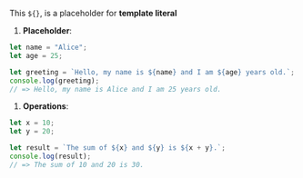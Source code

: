 This `${}`, is a placeholder for **template literal**

1. **Placeholder**:
```js
let name = "Alice";
let age = 25;

let greeting = `Hello, my name is ${name} and I am ${age} years old.`;
console.log(greeting);
// => Hello, my name is Alice and I am 25 years old.
```

1. **Operations**:
```js
let x = 10;
let y = 20;

let result = `The sum of ${x} and ${y} is ${x + y}.`;
console.log(result); 
// => The sum of 10 and 20 is 30.
```
